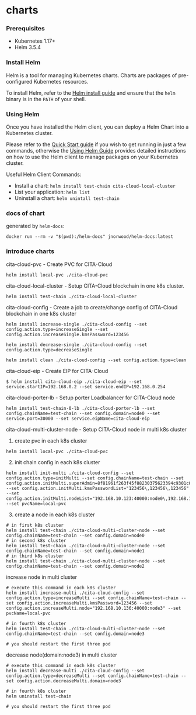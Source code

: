# charts

### Prerequisites
- Kubernetes 1.17+
- Helm 3.5.4

### Install Helm

Helm is a tool for managing Kubernetes charts. Charts are packages of pre-configured Kubernetes resources.

To install Helm, refer to the [Helm install guide](https://github.com/helm/helm#install) and ensure that the `helm` binary is in the `PATH` of your shell.

### Using Helm

Once you have installed the Helm client, you can deploy a Helm Chart into a Kubernetes cluster.

Please refer to the [Quick Start guide](https://helm.sh/docs/intro/quickstart/) if you wish to get running in just a few commands, otherwise the [Using Helm Guide](https://helm.sh/docs/intro/using_helm/) provides detailed instructions on how to use the Helm client to manage packages on your Kubernetes cluster.

Useful Helm Client Commands:
* Install a chart: `helm install test-chain cita-cloud-local-cluster`
* List your application: `helm list`
* Uninstall a chart: `helm unintall test-chain`

### docs of chart

generated by `helm-docs`:

```
docker run --rm -v "$(pwd):/helm-docs" jnorwood/helm-docs:latest
```

### introduce charts

cita-cloud-pvc - Create PVC for CITA-Cloud

```
helm install local-pvc ./cita-cloud-pvc
```

cita-cloud-local-cluster - Setup CITA-Cloud blockchain in one k8s cluster.

```
helm install test-chain ./cita-cloud-local-cluster
```

cita-cloud-config - Create a job to create/change config of CITA-Cloud blockchain in one k8s cluster

```
helm install increase-single ./cita-cloud-config --set config.action.type=increaseSingle --set config.action.increaseSingle.kmsPassword=123456

helm install decrease-single ./cita-cloud-config --set config.action.type=decreaseSingle

helm install clean ./cita-cloud-config --set config.action.type=clean
```

cita-cloud-eip - Create EIP for CITA-Cloud

```
$ helm install cita-cloud-eip ./cita-cloud-eip --set service.startIP=192.168.0.2 --set service.endIP=192.168.0.254
```

cita-cloud-porter-lb - Setup porter Loadbalancer for CITA-Cloud node

```
helm install test-chain-0-lb ./cita-cloud-porter-lb --set config.chainName=test-chain --set config.domain=node0 --set service.port=30000 --set service.eipName=cita-cloud-eip
```

cita-cloud-multi-cluster-node - Setup CITA-Cloud node in multi k8s cluster

1. create pvc in each k8s cluster
```
helm install local-pvc ./cita-cloud-pvc
```

2. init chain config in each k8s cluster
```
helm install init-multi ./cita-cloud-config --set config.action.type=initMulti --set config.chainName=test-chain --set config.action.initMulti.superAdmin=8f81961f263f45f88230375623394c9301c033e7 --set config.action.initMulti.kmsPasswordList="123456\,123456\,123456" --set config.action.initMulti.nodeList="192.168.10.123:40000:node0\,192.168.10.134:40000:node1\,192.168.10.135:40000:node2" --set pvcName=local-pvc
```

3. create a node in each k8s cluster 
```
# in first k8s cluster
helm install test-chain ./cita-cloud-multi-cluster-node --set config.chainName=test-chain --set config.domain=node0
# in second k8s cluster
helm install test-chain ./cita-cloud-multi-cluster-node --set config.chainName=test-chain --set config.domain=node1
# in third k8s cluster
helm install test-chain ./cita-cloud-multi-cluster-node --set config.chainName=test-chain --set config.domain=node2
```

increase node in multi cluster
```
# execute this command in each k8s cluster
helm install increase-multi ./cita-cloud-config --set config.action.type=increaseMulti --set config.chainName=test-chain --set config.action.increaseMulti.kmsPassword=123456 --set config.action.increaseMulti.node="192.168.10.136:40000:node3" --set pvcName=local-pvc

# in fourth k8s cluster
helm install test-chain ./cita-cloud-multi-cluster-node --set config.chainName=test-chain --set config.domain=node3

# you should restart the first three pod
```

decrease node(domain:node3) in multi cluster
```
# execute this command in each k8s cluster
helm install decrease-multi ./cita-cloud-config --set config.action.type=decreaseMulti --set config.chainName=test-chain --set config.action.decreaseMulti.domain=node3

# in fourth k8s cluster
helm uninstall test-chain

# you should restart the first three pod 
```